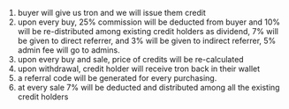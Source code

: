 1) buyer will give us tron and we will issue them credit
2) upon every buy, 25% commission will be deducted from buyer and 10% will be re-distributed among existing credit holders as dividend, 7% will be given to direct referrer, and 3% will be given to indirect referrer, 5% admin fee will go to admins.
4) upon every buy and sale, price of credits will be re-calculated
5) upon withdrawal, credit holder will receive tron back in their wallet
6) a referral code will be generated for every purchasing.
7) at every sale 7% will be deducted and distributed among all the existing credit holders
